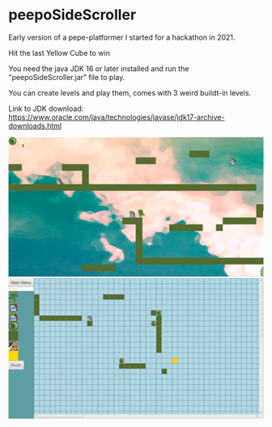 # peepoSideScroller
Early version of a pepe-platformer I started for a hackathon in 2021. 

Hit the last Yellow Cube to win

You need the java JDK 16 or later installed and run the "peepoSideScroller.jar" file to play.

You can create levels and play them, comes with 3 weird buildt-in levels.

Link to JDK download: https://www.oracle.com/java/technologies/javase/jdk17-archive-downloads.html

![Damn, cant fint the gameplay screenshot](https://github.com/OlavPL/peepoSideScroller/blob/master/resources/Images/GamePlayScreenshot.PNG?raw=true)
![Damn, cant fint the level creation screenshot](https://github.com/OlavPL/peepoSideScroller/blob/master/resources/Images/CreateLevelPreivew.PNG?raw=true)
